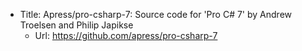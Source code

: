 * Title:	Apress/pro-csharp-7: Source code for 'Pro C# 7' by Andrew Troelsen and Philip Japikse
  * Url:	https://github.com/apress/pro-csharp-7